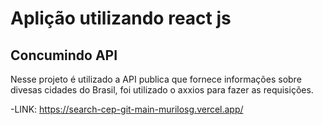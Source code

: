 # Aplição utilizando react js

## Concumindo API

Nesse projeto é utilizado a API publica que fornece informações sobre divesas cidades do Brasil, foi utilizado o axxios para fazer as requisições.

  -LINK: https://search-cep-git-main-murilosg.vercel.app/

